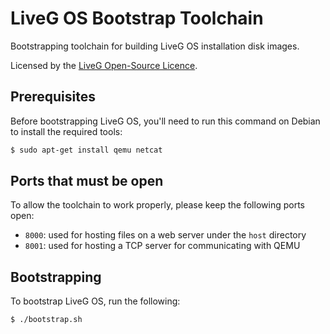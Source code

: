 # LiveG OS Bootstrap Toolchain
Bootstrapping toolchain for building LiveG OS installation disk images.

Licensed by the [LiveG Open-Source Licence](LICENCE.md).

## Prerequisites
Before bootstrapping LiveG OS, you'll need to run this command on Debian to install the required tools:

```bash
$ sudo apt-get install qemu netcat
```

## Ports that must be open
To allow the toolchain to work properly, please keep the following ports open:

* `8000`: used for hosting files on a web server under the `host` directory
* `8001`: used for hosting a TCP server for communicating with QEMU

## Bootstrapping
To bootstrap LiveG OS, run the following:

```bash
$ ./bootstrap.sh
```